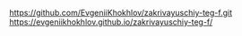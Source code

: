 https://github.com/EvgeniiKhokhlov/zakrivayuschiy-teg-f.git
https://evgeniikhokhlov.github.io/zakrivayuschiy-teg-f/